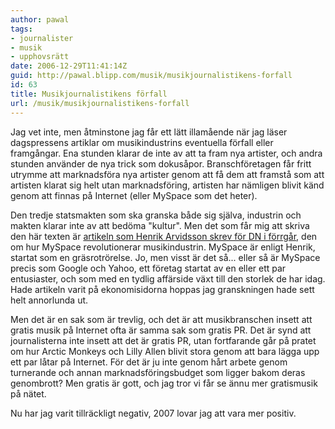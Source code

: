 ```yaml
---
author: pawal
tags:
- journalister
- musik
- upphovsrätt
date: 2006-12-29T11:41:14Z
guid: http://pawal.blipp.com/musik/musikjournalistikens-forfall
id: 63
title: Musikjournalistikens förfall
url: /musik/musikjournalistikens-forfall
---
```


Jag vet inte, men åtminstone jag får ett lätt illamående när jag läser
dagspressens artiklar om musikindustrins eventuella förfall eller
framgångar. Ena stunden klarar de inte av att ta fram nya artister,
och andra stunden använder de nya trick som
dokusåpor. Branschföretagen får fritt utrymme att marknadsföra nya
artister genom att få dem att framstå som att artisten klarat sig helt
utan marknadsföring, artisten har nämligen blivit känd genom att
finnas på Internet (eller MySpace som det heter).

Den tredje statsmakten som ska granska både sig själva, industrin och
makten klarar inte av att bedöma "kultur". Men det som får mig att
skriva den här texten är <a
href="http://www.dn.se/DNet/jsp/polopoly.jsp?d=2198&a=600397&previousRenderType=6">artikeln
som Henrik Arvidsson skrev för DN i förrgår</a>, den om hur MySpace
revolutionerar musikindustrin. MySpace är enligt Henrik, startat som
en gräsrotrörelse. Jo, men visst är det så... eller så är MySpace
precis som Google och Yahoo, ett företag startat av en eller ett par
entusiaster, och som med en tydlig affärside växt till den storlek de
har idag. Hade artikeln varit på ekonomisidorna hoppas jag
granskningen hade sett helt annorlunda ut.

Men det är en sak som är trevlig, och det är att musikbranschen insett
att gratis musik på Internet ofta är samma sak som gratis PR. Det är
synd att journalisterna inte insett att det är gratis PR, utan
fortfarande går på pratet om hur Arctic Monkeys och Lilly Allen blivit
stora genom att bara lägga upp ett par låtar på Internet. För det är
ju inte genom hårt arbete genom turnerande och annan
marknadsföringsbudget som ligger bakom deras genombrott? Men gratis är
gott, och jag tror vi får se ännu mer gratismusik på nätet.

Nu har jag varit tillräckligt negativ, 2007 lovar jag att vara mer
positiv.
